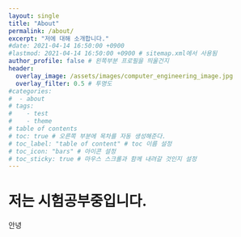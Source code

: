 ```yaml
---
layout: single
title: "About"
permalink: /about/
excerpt: "저에 대해 소개합니다."
#date: 2021-04-14 16:50:00 +0900
#lastmod: 2021-04-14 16:50:00 +0900 # sitemap.xml에서 사용됨
author_profile: false # 왼쪽부분 프로필을 띄울건지
header:
  overlay_image: /assets/images/computer_engineering_image.jpg
  overlay_filter: 0.5 # 투명도
#categories: 
#  - about
# tags: 
#    - test
#    - theme
# table of contents
# toc: true # 오른쪽 부분에 목차를 자동 생성해준다.
# toc_label: "table of content" # toc 이름 설정
# toc_icon: "bars" # 아이콘 설정
# toc_sticky: true # 마우스 스크롤과 함께 내려갈 것인지 설정
---
```


# 저는 시험공부중입니다.
안녕
